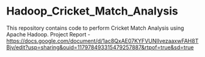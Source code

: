 # Hadoop_Cricket_Match_Analysis

This repository contains code to perform Cricket Match Analysis using Apache Hadoop.
Project Report - https://docs.google.com/document/d/1ac8QxAE07KYFVUNIIvezaaxwFAH8TBjv/edit?usp=sharing&ouid=117978493315479257887&rtpof=true&sd=true
